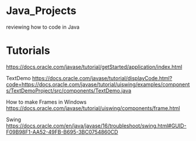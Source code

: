 # Java_Projects
reviewing how to code in Java

# Tutorials 
https://docs.oracle.com/javase/tutorial/getStarted/application/index.html

TextDemo
https://docs.oracle.com/javase/tutorial/displayCode.html?code=https://docs.oracle.com/javase/tutorial/uiswing/examples/components/TextDemoProject/src/components/TextDemo.java

How to make Frames in Windows
https://docs.oracle.com/javase/tutorial/uiswing/components/frame.html

Swing
https://docs.oracle.com/en/java/javase/16/troubleshoot/swing.html#GUID-F09B98F1-AA52-49FB-B695-3BC0754860CD

